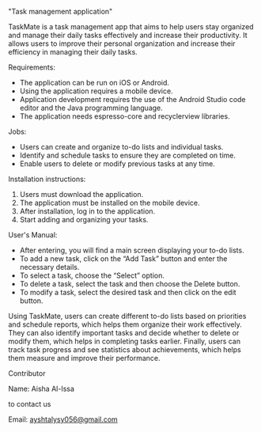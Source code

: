"Task management application"

TaskMate is a task management app that aims to help users stay organized and manage their daily tasks effectively and increase their productivity. It allows users to improve their personal organization and increase their efficiency in managing their daily tasks.

Requirements:
- The application can be run on iOS or Android.
- Using the application requires a mobile device.
- Application development requires the use of the Android Studio code editor and the Java programming language.
- The application needs espresso-core and recyclerview libraries.

Jobs:
- Users can create and organize to-do lists and individual tasks.
- Identify and schedule tasks to ensure they are completed on time.
- Enable users to delete or modify previous tasks at any time.

Installation instructions:
1. Users must download the application.
2. The application must be installed on the mobile device.
3. After installation, log in to the application.
4. Start adding and organizing your tasks.



User's Manual:
- After entering, you will find a main screen displaying your to-do lists.
- To add a new task, click on the “Add Task” button and enter the necessary details.
- To select a task, choose the “Select” option.
- To delete a task, select the task and then choose the Delete button.
- To modify a task, select the desired task and then click on the edit button.

Using TaskMate, users can create different to-do lists based on priorities and schedule reports, which helps them organize their work effectively. They can also identify important tasks and decide whether to delete or modify them, which helps in completing tasks earlier.
  Finally, users can track task progress and see statistics about achievements, which helps them measure and improve their performance.

Contributor

Name: Aisha Al-Issa


to contact us

Email: ayshtalysy056@gmail.com
